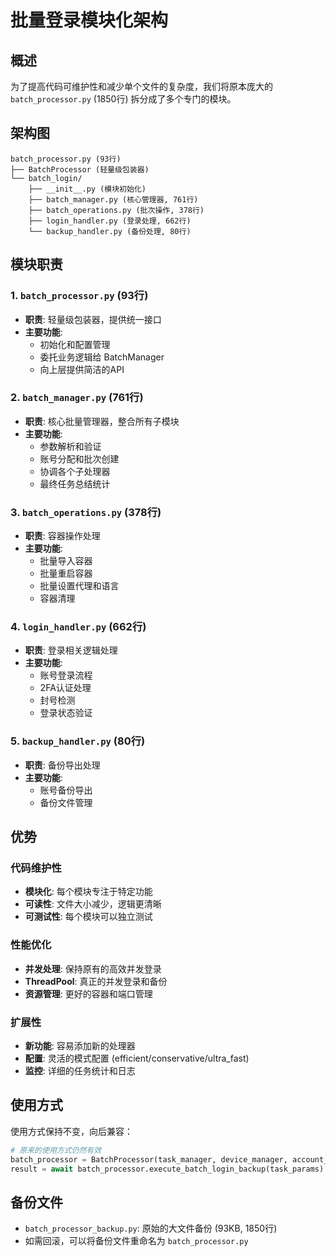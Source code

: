 # 批量登录模块化架构

## 概述

为了提高代码可维护性和减少单个文件的复杂度，我们将原本庞大的 `batch_processor.py` (1850行) 拆分成了多个专门的模块。

## 架构图

```
batch_processor.py (93行)
├── BatchProcessor (轻量级包装器)
└── batch_login/
    ├── __init__.py (模块初始化)
    ├── batch_manager.py (核心管理器, 761行)
    ├── batch_operations.py (批次操作, 378行)
    ├── login_handler.py (登录处理, 662行)
    └── backup_handler.py (备份处理, 80行)
```

## 模块职责

### 1. `batch_processor.py` (93行)
- **职责**: 轻量级包装器，提供统一接口
- **主要功能**:
  - 初始化和配置管理
  - 委托业务逻辑给 BatchManager
  - 向上层提供简洁的API

### 2. `batch_manager.py` (761行)
- **职责**: 核心批量管理器，整合所有子模块
- **主要功能**:
  - 参数解析和验证
  - 账号分配和批次创建
  - 协调各个子处理器
  - 最终任务总结统计

### 3. `batch_operations.py` (378行)
- **职责**: 容器操作处理
- **主要功能**:
  - 批量导入容器
  - 批量重启容器
  - 批量设置代理和语言
  - 容器清理

### 4. `login_handler.py` (662行)
- **职责**: 登录相关逻辑处理
- **主要功能**:
  - 账号登录流程
  - 2FA认证处理
  - 封号检测
  - 登录状态验证

### 5. `backup_handler.py` (80行)
- **职责**: 备份导出处理
- **主要功能**:
  - 账号备份导出
  - 备份文件管理

## 优势

### 代码维护性
- **模块化**: 每个模块专注于特定功能
- **可读性**: 文件大小减少，逻辑更清晰
- **可测试性**: 每个模块可以独立测试

### 性能优化
- **并发处理**: 保持原有的高效并发登录
- **ThreadPool**: 真正的并发登录和备份
- **资源管理**: 更好的容器和端口管理

### 扩展性
- **新功能**: 容易添加新的处理器
- **配置**: 灵活的模式配置 (efficient/conservative/ultra_fast)
- **监控**: 详细的任务统计和日志

## 使用方式

使用方式保持不变，向后兼容：

```python
# 原来的使用方式仍然有效
batch_processor = BatchProcessor(task_manager, device_manager, account_manager, database_handler)
result = await batch_processor.execute_batch_login_backup(task_params)
```

## 备份文件

- `batch_processor_backup.py`: 原始的大文件备份 (93KB, 1850行)
- 如需回滚，可以将备份文件重命名为 `batch_processor.py` 